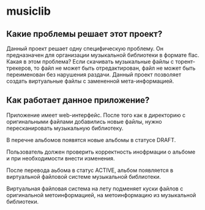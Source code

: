 # musiclib
## Какие проблемы решает этот проект?
Данный проект решает одну специфическую проблему. Он предназначен для организации музыкальной библиотеки в формате flac.
Какая в этом проблема? Если скачивать музыкальные файлы с торент-трекеров, то файл не может быть отредактирован, файл не может быть переименован без нарушения раздачи.
Данный проект позволяет создать виртуальные файлы с замененной мета-информацией.
## Как работает данное приложение?
Приложение имеет web-интерфейс. После того как в директорию с оригинальными файлами добавились новые файлы, нужно пересканировать музыкальную библиотеку.

В перечне альбомов появятся новые альбомы в статусе DRAFT.

Пользователь должен проверить корректность инофрмации о альбоме и при необходимости внести изменения.

После перевода аьбома в статус ACTIVE, альбом появляется в виртуальной файловой системе музыкальной библиотеки.

Виртуальная файловая система на лету подменяет куски файлов с оригинальной метоинформацией, на метоинформацию из музыкальной библиотеки.
